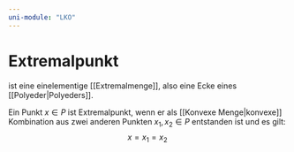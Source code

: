 ```yaml
---
uni-module: "LKO"
---
```


# Extremalpunkt

ist eine einelementige [[Extremalmenge]], also eine Ecke eines [[Polyeder|Polyeders]].

Ein Punkt $x\in P$ ist Extremalpunkt, wenn er als [[Konvexe Menge|konvexe]] Kombination aus zwei anderen Punkten $x_1,x_2\in P$ entstanden ist und es gilt:
$$x=x_1=x_2$$
